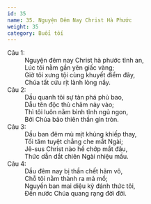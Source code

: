 ```yaml
---
id: 35
name: 35. Nguyện Đêm Nay Christ Hà Phước
weight: 35
category: Buổi tối
---
```

<dl><dt>Câu 1:</dt><dd data-verse="1">Nguyện đêm nay Christ hà phước tĩnh an, <br/>Lúc tôi nằm gần yên giấc vàng; <br/>Giờ tôi xưng tội cùng khuyết điểm đây, <br/>Chúa tất cứu rịt lành lòng nầy. </dd><dt>Câu 2:</dt><dd data-verse="2"> Dầu quanh tôi sự tàn phá phủ bao, <br/>Dẫu tên độc thù chăm nảy vào; <br/>Thì tôi luôn nằm bình tĩnh ngủ ngon, <br/>Bởi Chúa bảo thiên thần gìn tròn. </dd><dt>Câu 3:</dt><dd data-verse="3">Dầu ban đêm mù mịt khủng khiếp thay, <br/>Tối tăm tuyệt chẳng che mắt Ngài; <br/>Jê-sus Christ nào hề chớp mắt đâu, <br/>Thức dẫn dắt chiên Ngài nhiệu mầu. </dd><dt>Câu 4:</dt><dd data-verse="4">Dầu đêm nay bị thần chết hãm vô, <br/>Chỗ tôi nằm thành ra mả mồ; <br/>Nguyền ban mai diệu kỳ đánh thức tôi, <br/>Đến nước Chúa quang rạng đời đời. </dd></dl>
